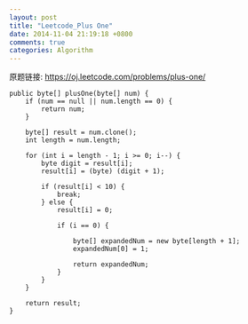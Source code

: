 ```yaml
---
layout: post
title: "Leetcode_Plus One"
date: 2014-11-04 21:19:18 +0800
comments: true
categories: Algorithm
---
```


原题链接: https://oj.leetcode.com/problems/plus-one/

    public byte[] plusOne(byte[] num) {
    	if (num == null || num.length == 0) {
    		return num;
    	}
    	
    	byte[] result = num.clone();
    	int length = num.length;

    	for (int i = length - 1; i >= 0; i--) {
    		byte digit = result[i];
    		result[i] = (byte) (digit + 1);
    		
    		if (result[i] < 10) {
    			break;
    		} else {
    			result[i] = 0;
    			
    			if (i == 0) {
    				
    				byte[] expandedNum = new byte[length + 1];
    				expandedNum[0] = 1;
    				
    				return expandedNum;
    			}
    		}
    	}
    	
    	return result;
    }
